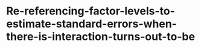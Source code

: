 # Re-referencing-factor-levels-to-estimate-standard-errors-when-there-is-interaction-turns-out-to-be